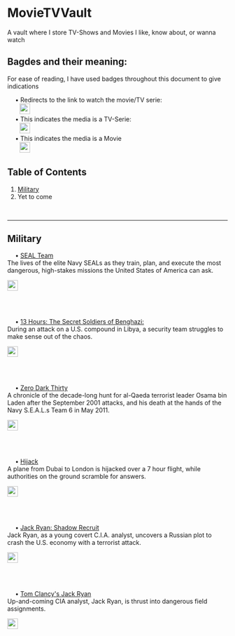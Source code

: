 # MovieTVVault
A vault where I store TV-Shows and Movies I like, know about, or wanna watch

## Bagdes and their meaning:
For ease of reading, I have used badges throughout this document to give indications
<p>
  &emsp; • Redirects to the link to watch the movie/TV serie:
  <br>
  &emsp;&emsp;<img src="https://img.shields.io/badge/Watch-Here-ff3131.svg?style=for-the-badge&logo=Twilio&logoColor=white" height=24>
  <br>
  &emsp; • This indicates the media is a TV-Serie:
  <br>
  &emsp;&emsp;<img src="https://img.shields.io/badge/Movie-007ec6.svg?style=for-the-badge" height=24>
  <br>
  &emsp; • This indicates the media is a Movie
  <br>
  &emsp;&emsp;<img src="https://img.shields.io/badge/TV%20Serie-29a735.svg?style=for-the-badge" height=24>
  <br>
</p>

## Table of Contents
1. [Military](https://github.com/Ollianels/MovieTVVault/blob/main/README.md#military)
2. Yet to come
<br>
<hr>

## Military
<p>
  &emsp; • <ins>SEAL Team</ins><br>
  The lives of the elite Navy SEALs as they train, plan, and execute the most dangerous, high-stakes missions the United States of America can ask.
  <br>
  <p align="left"><a href="https://bflix.to/tv/free-seal-team-hd-yj6rz/1-1/">
      <img src="https://img.shields.io/badge/Watch-Here-ff3131.svg?style=for-the-badge&logo=Twilio&logoColor=white" height=24>
  </a></p>
</p><br><br>

<p>
  &emsp; • <ins>13 Hours: The Secret Soldiers of Benghazi: </ins><br>
  During an attack on a U.S. compound in Libya, a security team struggles to make sense out of the chaos.
  <br>
  <p align="left"><a href="https://bflix.to/movie/free-13-hours-the-secret-soldiers-of-benghazi-hd-rvrm/1-1/">
      <img src="https://img.shields.io/badge/Watch-Here-ff3131.svg?style=for-the-badge&logo=Twilio&logoColor=white" height=24>
  </a></p>
</p><br><br>

<p>
  &emsp; • <ins>Zero Dark Thirty </ins><br>
  A chronicle of the decade-long hunt for al-Qaeda terrorist leader Osama bin Laden after the September 2001 attacks, and his death at the hands of the Navy S.E.A.L.s Team 6 in May 2011.
  <br>
  <p align="left"><a href="https://bflix.to/movie/free-zero-dark-thirty-hd-zzmm/1-1/">
      <img src="https://img.shields.io/badge/Watch-Here-ff3131.svg?style=for-the-badge&logo=Twilio&logoColor=white" height=24>
  </a></p>
</p><br><br>

<p>
  &emsp; • <ins>Hijack </ins><br> 
  A plane from Dubai to London is hijacked over a 7 hour flight, while authorities on the ground scramble for answers.
  <br>
  <p align="left"><a href="https://bflix.to/tv/free-hijack-hd-nky3m/1-1/">
      <img src="https://img.shields.io/badge/Watch-Here-ff3131.svg?style=for-the-badge&logo=Twilio&logoColor=white" height=24>
  </a></p>
</p><br><br>

<p>
  &emsp; • <ins>Jack Ryan: Shadow Recruit </ins><br> 
  Jack Ryan, as a young covert C.I.A. analyst, uncovers a Russian plot to crash the U.S. economy with a terrorist attack.
  <br>
  <p align="left"><a href="https://bflix.to/movie/free-jack-ryan-shadow-recruit-hd-367r/1-1/">
      <img src="https://img.shields.io/badge/Watch-Here-ff3131.svg?style=for-the-badge&logo=Twilio&logoColor=white" height=24>
  </a></p>
</p><br><br>

<p>
  &emsp; • <ins>Tom Clancy's Jack Ryan </ins><br> 
  Up-and-coming CIA analyst, Jack Ryan, is thrust into dangerous field assignments.
  <br>
  <p align="left"><a href="https://bflix.to/tv/free-tom-clancys-jack-ryan-hd-j2kpy/1-1/">
      <img src="https://img.shields.io/badge/Watch-Here-ff3131.svg?style=for-the-badge&logo=Twilio&logoColor=white" height=24>
  </a></p>
</p><br><br>
